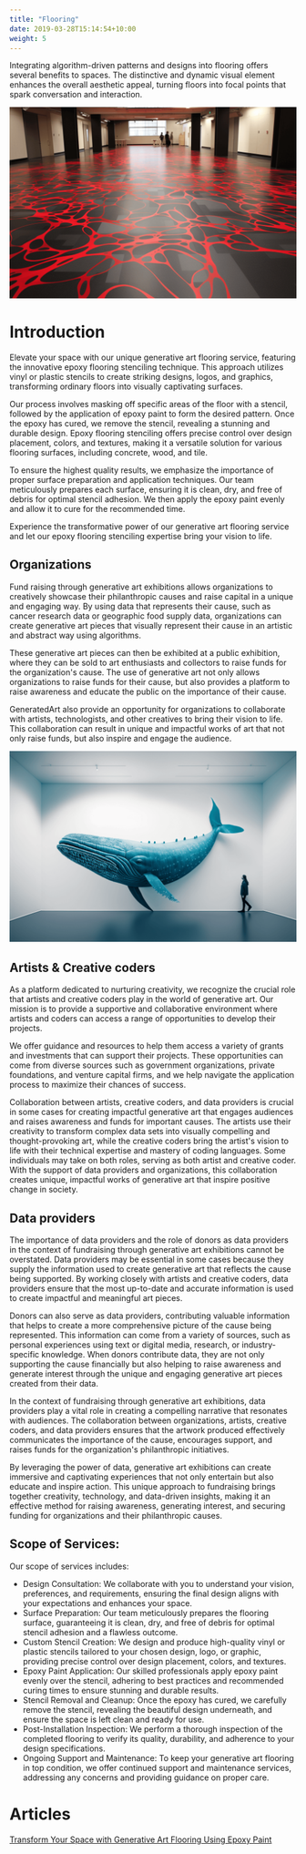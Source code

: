 ```yaml
---
title: "Flooring"
date: 2019-03-28T15:14:54+10:00
weight: 5
---
```


Integrating algorithm-driven patterns and designs into flooring offers several benefits to spaces. The distinctive and dynamic visual element enhances the overall aesthetic appeal, turning floors into focal points that spark conversation and interaction.

![Flooring](/images/illustrations/flooring.png)

# Introduction

Elevate your space with our unique generative art flooring service, featuring the innovative epoxy flooring stenciling technique. This approach utilizes vinyl or plastic stencils to create striking designs, logos, and graphics, transforming ordinary floors into visually captivating surfaces.

Our process involves masking off specific areas of the floor with a stencil, followed by the application of epoxy paint to form the desired pattern. Once the epoxy has cured, we remove the stencil, revealing a stunning and durable design. Epoxy flooring stenciling offers precise control over design placement, colors, and textures, making it a versatile solution for various flooring surfaces, including concrete, wood, and tile.

To ensure the highest quality results, we emphasize the importance of proper surface preparation and application techniques. Our team meticulously prepares each surface, ensuring it is clean, dry, and free of debris for optimal stencil adhesion. We then apply the epoxy paint evenly and allow it to cure for the recommended time.

Experience the transformative power of our generative art flooring service and let our epoxy flooring stenciling expertise bring your vision to life.

## Organizations

Fund raising through generative art exhibitions allows organizations to creatively showcase their philanthropic causes and raise capital in a unique and engaging way. By using data that represents their cause, such as cancer research data or geographic food supply data, organizations can create generative art pieces that visually represent their cause in an artistic and abstract way using algorithms.

These generative art pieces can then be exhibited at a public exhibition, where they can be sold to art enthusiasts and collectors to raise funds for the organization's cause. The use of generative art not only allows organizations to raise funds for their cause, but also provides a platform to raise awareness and educate the public on the importance of their cause.

GeneratedArt also provide an opportunity for organizations to collaborate with artists, technologists, and other creatives to bring their vision to life. This collaboration can result in unique and impactful works of art that not only raise funds, but also inspire and engage the audience.

![Organizations](/images/illustrations/blue.png)

## Artists & Creative coders

As a platform dedicated to nurturing creativity, we recognize the crucial role that artists and creative coders play in the world of generative art. Our mission is to provide a supportive and collaborative environment where artists and coders can access a range of opportunities to develop their projects.

We offer guidance and resources to help them access a variety of grants and investments that can support their projects. These opportunities can come from diverse sources such as government organizations, private foundations, and venture capital firms, and we help navigate the application process to maximize their chances of success.

Collaboration between artists, creative coders, and data providers is crucial in some cases for creating impactful generative art that engages audiences and raises awareness and funds for important causes. The artists use their creativity to transform complex data sets into visually compelling and thought-provoking art, while the creative coders bring the artist's vision to life with their technical expertise and mastery of coding languages. Some individuals may take on both roles, serving as both artist and creative coder. With the support of data providers and organizations, this collaboration creates unique, impactful works of generative art that inspire positive change in society.

## Data providers

The importance of data providers and the role of donors as data providers in the context of fundraising through generative art exhibitions cannot be overstated. Data providers may be essential in some cases because they supply the information used to create generative art that reflects the cause being supported. By working closely with artists and creative coders, data providers ensure that the most up-to-date and accurate information is used to create impactful and meaningful art pieces.

Donors can also serve as data providers, contributing valuable information that helps to create a more comprehensive picture of the cause being represented. This information can come from a variety of sources, such as personal experiences using text or digital media, research, or industry-specific knowledge. When donors contribute data, they are not only supporting the cause financially but also helping to raise awareness and generate interest through the unique and engaging generative art pieces created from their data.

In the context of fundraising through generative art exhibitions, data providers play a vital role in creating a compelling narrative that resonates with audiences. The collaboration between organizations, artists, creative coders, and data providers ensures that the artwork produced effectively communicates the importance of the cause, encourages support, and raises funds for the organization's philanthropic initiatives.

By leveraging the power of data, generative art exhibitions can create immersive and captivating experiences that not only entertain but also educate and inspire action. This unique approach to fundraising brings together creativity, technology, and data-driven insights, making it an effective method for raising awareness, generating interest, and securing funding for organizations and their philanthropic causes.

## Scope of Services:

Our scope of services includes:

- Design Consultation: We collaborate with you to understand your vision, preferences, and requirements, ensuring the final design aligns with your expectations and enhances your space.
- Surface Preparation: Our team meticulously prepares the flooring surface, guaranteeing it is clean, dry, and free of debris for optimal stencil adhesion and a flawless outcome.
- Custom Stencil Creation: We design and produce high-quality vinyl or plastic stencils tailored to your chosen design, logo, or graphic, providing precise control over design placement, colors, and textures.
- Epoxy Paint Application: Our skilled professionals apply epoxy paint evenly over the stencil, adhering to best practices and recommended curing times to ensure stunning and durable results.
- Stencil Removal and Cleanup: Once the epoxy has cured, we carefully remove the stencil, revealing the beautiful design underneath, and ensure the space is left clean and ready for use.
- Post-Installation Inspection: We perform a thorough inspection of the completed flooring to verify its quality, durability, and adherence to your design specifications.
- Ongoing Support and Maintenance: To keep your generative art flooring in top condition, we offer continued support and maintenance services, addressing any concerns and providing guidance on proper care.

# Articles

[Transform Your Space with Generative Art Flooring Using Epoxy Paint](https://medium.com/generatedart/transform-your-space-with-generative-art-flooring-using-epoxy-paint-d596c395094c)


